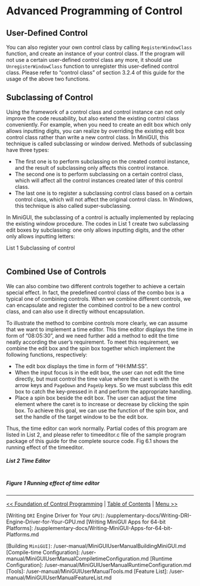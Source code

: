 # Advanced Programming of Control

## User-Defined Control

You can also register your own control class by calling `RegisterWindowClass`
function, and create an instance of your control class. If the program will not
use a certain user-defined control class any more, it should use
`UnregisterWindowClass` function to unregister this user-defined control class.
Please refer to “control class” of section 3.2.4 of this guide for the usage of
the above two functions.

## Subclassing of Control

Using the framework of a control class and control instance can not only
improve the code reusability, but also extend the existing control class
conveniently. For example, when you need to create an edit box which only
allows inputting digits, you can realize by overriding the existing edit box
control class rather than write a new control class. In MiniGUI, this technique
is called subclassing or window derived. Methods of subclassing have three
types:

- The first one is to perform subclassing on the created control instance, and
the result of subclassing only affects this control instance.
- The second one is to perform subclassing on a certain control class, which
will affect all the control instances created later of this control class.
- The last one is to register a subclassing control class based on a certain
control class, which will not affect the original control class. In Windows,
this technique is also called super-subclassing.

In MiniGUI, the subclassing of a control is actually implemented by replacing
the existing window procedure. The codes in List 1 create two subclassing
edit boxes by subclassing: one only allows inputting digits, and the other only
allows inputting letters:


List 1 Subclassing of control

```
```

## Combined Use of Controls

We can also combine two different controls together to achieve a certain
special effect. In fact, the predefined control class of the combo box is a
typical one of combining controls. When we combine different controls, we can
encapsulate and register the combined control to be a new control class, and
can also use it directly without encapsulation.

To illustrate the method to combine controls more clearly, we can assume that
we want to implement a time editor. This time editor displays the time in form
of “08:05:30”, and we need further add a method to edit the time neatly
according the user’s requirement. To meet this requirement, we combine the edit
box and the spin box together which implement the following functions,
respectively:
- The edit box displays the time in form of “HH:MM:SS”.
- When the input focus is in the edit box, the user can not edit the time
directly, but must control the time value where the caret is with the arrow
keys and `PageDown` and `PageUp` keys. So we must subclass this edit box to
catch 
the key-pressed in it and perform the appropriate handling.
- Place a spin box beside the edit box. The user can adjust the time element
where the caret is to increase or decrease by clicking the spin box. To
achieve this goal, we can use the function of the spin box, and set the handle
of the target window to be the edit box.

Thus, the time editor can work normally. Partial codes of this program are
listed in List 2, and please refer to timeeditor.c file of the sample program
package of this guide for the complete source code. Fig 6.1 shows the running
effect of the timeeditor.

##### List 2 Time Editor

```
```


##### Figure 1 Running effect of time editor

----

[&lt;&lt; Foundation of Control Programming](MiniGUIProgGuidePart1Chapter03.md)
| 
[Table of Contents](README.md) |
[Menu &gt;&gt;](MiniGUIProgGuidePart1Chapter06.md)

[Release Notes for MiniGUI 3.2]:
/supplementary-docs/Release-Notes-for-MiniGUI-3.2.md 
[Release Notes for MiniGUI 4.0]:
/supplementary-docs/Release-Notes-for-MiniGUI-4.0.md 
[Showing Text in Complex or Mixed Scripts]:
/supplementary-docs/Showing-Text-in-Complex-or-Mixed-Scripts.md 
[Supporting and Using Extra Input Messages]:
/supplementary-docs/Supporting-and-Using-Extra-Input-Messages.md 
[Using `CommLCD` `NEWGAL` Engine and Comm `IAL` Engine]:
/supplementary-docs/Using-CommLCD-NEWGAL-Engine-and-Comm-IAL-Engine.md 
[Using Enhanced Font Interfaces]:
/supplementary-docs/Using-Enhanced-Font-Interfaces.md 
[Using Images and Fonts on System without File System]:
/supplementary-docs/Using-Images-and-Fonts-on-System-without-File-System.md 
[Using `SyncUpdateDC` to Reduce Screen Flicker]:
/supplementary-docs/Using-SyncUpdateDC-to-Reduce-Screen-Flicker.md 
[Writing `DRI` Engine Driver for Your `GPU]`:
/supplementary-docs/Writing-DRI-Engine-Driver-for-Your-GPU.md 
[Writing MiniGUI Apps for 64-bit Platforms]:
/supplementary-docs/Writing-MiniGUI-Apps-for-64-bit-Platforms.md 

[Quick Start]: /user-manual/MiniGUIUserManualQuickStart.md
[Building `MiniGUI]`: /user-manual/MiniGUIUserManualBuildingMiniGUI.md
[Compile-time Configuration]:
/user-manual/MiniGUIUserManualCompiletimeConfiguration.md 
[Runtime Configuration]: /user-manual/MiniGUIUserManualRuntimeConfiguration.md
[Tools]: /user-manual/MiniGUIUserManualTools.md
[Feature List]: /user-manual/MiniGUIUserManualFeatureList.md

[MiniGUI Overview]: /MiniGUI-Overview.md
[MiniGUI User Manual]: /user-manual/README.md
[MiniGUI Programming Guide]: /programming-guide/README.md
[MiniGUI Porting Guide]: /porting-guide/README.md
[MiniGUI Supplementary Documents]: /supplementary-docs/README.md
[MiniGUI `API` Reference Manuals]: /api-reference/README.md

[MiniGUI Official Website]: http://www.minigui.com
[Beijing `FMSoft` Technologies Co., Ltd.]: https://www.fmsoft.cn
[FMSoft Technologies]: https://www.fmsoft.cn
[HarfBuzz]: https://www.freedesktop.org/wiki/Software/HarfBuzz/
